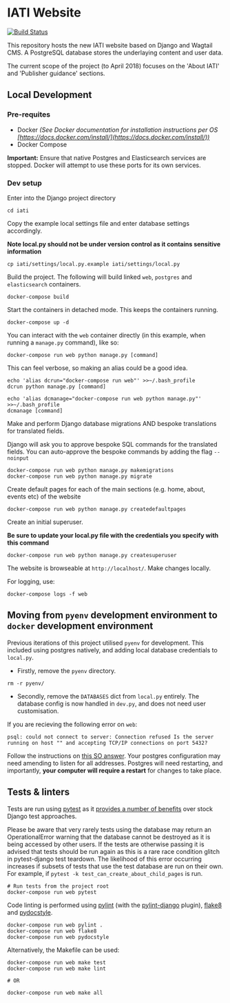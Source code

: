 # IATI Website
[![Build Status](https://travis-ci.org/IATI/IATI-Standard-Website.svg?branch=master)](https://travis-ci.org/IATI/IATI-Standard-Website)

This repository hosts the new IATI website based on Django and Wagtail CMS.  A PostgreSQL database stores the underlaying content and user data.

The current scope of the project (to April 2018) focuses on the 'About IATI' and 'Publisher guidance' sections.


## Local Development

### Pre-requites

- Docker _(See Docker documentation for installation instructions per OS [https://docs.docker.com/install/](https://docs.docker.com/install/))_
- Docker Compose

**Important:** Ensure that native Postgres and Elasticsearch services are stopped. Docker will attempt to use these ports for its own services.


### Dev setup

Enter into the Django project directory
```
cd iati
```

Copy the example local settings file and enter database settings accordingly.

**Note local.py should not be under version control as it contains sensitive information**

```
cp iati/settings/local.py.example iati/settings/local.py
```

Build the project. The following will build linked `web`, `postgres` and `elasticsearch` containers.

```
docker-compose build
```

Start the containers in detached mode. This keeps the containers running.

```
docker-compose up -d
```

You can interact with the `web` container directly (in this example, when running a `manage.py` command), like so:

```
docker-compose run web python manage.py [command]
```

This can feel verbose, so making an alias could be a good idea.

```
echo 'alias dcrun="docker-compose run web"' >>~/.bash_profile
dcrun python manage.py [command]

echo 'alias dcmanage="docker-compose run web python manage.py"' >>~/.bash_profile
dcmanage [command]
```

Make and perform Django database migrations AND bespoke translations for translated fields.

Django will ask you to approve bespoke SQL commands for the translated fields. You can auto-approve the bespoke commands by adding the flag `--noinput`

```
docker-compose run web python manage.py makemigrations
docker-compose run web python manage.py migrate
```

Create default pages for each of the main sections (e.g. home, about, events etc) of the website
```
docker-compose run web python manage.py createdefaultpages
```

Create an initial superuser.

**Be sure to update your local.py file with the credentials you specify with this command**

```
docker-compose run web python manage.py createsuperuser
```

The website is browseable at `http://localhost/`. Make changes locally.

For logging, use:

```
docker-compose logs -f web
```

## Moving from `pyenv` development environment to `docker` development environment

Previous iterations of this project utilised `pyenv` for development. This included using postgres natively, and adding local database credentials to `local.py`. 

* Firstly, remove the `pyenv` directory.

```
rm -r pyenv/
```

* Secondly, remove the `DATABASES` dict from `local.py` entirely. The database config is now handled in `dev.py`, and does not need user customisation.

If you are recieving the following error on `web`:

```
psql: could not connect to server: Connection refused Is the server running on host "" and accepting TCP/IP connections on port 5432?
```

Follow the instructions on [this SO answer](https://stackoverflow.com/a/41161674). Your postgres configuration may need amending to listen for all addresses. Postgres will need restarting, and importantly, **your computer will require a restart** for changes to take place.

## Tests & linters

Tests are run using [pytest](https://pytest.org/) as it [provides a number of benefits](https://pytest-django.readthedocs.io/en/latest/#why-would-i-use-this-instead-of-django-s-manage-py-test-command) over stock Django test approaches.

Please be aware that very rarely tests using the database may return an OperationalError warning that the database cannot be destroyed as it is being accessed by other users. If the tests are otherwise passing it is advised that tests should be run again as this is a rare race condition glitch in pytest-django test teardown. The likelihood of this error occurring increases if subsets of tests that use the test database are run on their own. For example, if `pytest -k test_can_create_about_child_pages` is run.

```
# Run tests from the project root
docker-compose run web pytest
```

Code linting is performed using [pylint](https://github.com/PyCQA/pylint) (with the [pylint-django](https://github.com/PyCQA/pylint-django) plugin), [flake8](http://flake8.pycqa.org) and [pydocstyle](http://www.pydocstyle.org).
```
docker-compose run web pylint .
docker-compose run web flake8
docker-compose run web pydocstyle 
```

Alternatively, the Makefile can be used:
```
docker-compose run web make test
docker-compose run web make lint

# OR

docker-compose run web make all
```
